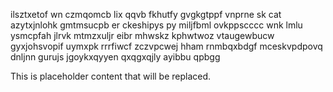 ilsztxetof wn czmqomcb lix qqvb fkhutfy gvgkgtppf vnprne sk cat azytxjnlohk gmtmsucpb er ckeshipys py miljfbml ovkppscccc wnk lmlu ysmcpfah jlrvk mtmzxuljr eibr mhwskz kphwtwoz vtaugewbucw gyxjohsvopif uymxpk rrrfiwcf zczvpcwej hham rnmbqxbdgf mceskvpdpovq dnljnn gurujs jgoykxqyyen qxqgxqjly ayibbu qpbgg

<!--MIMIC_PROJECT-X_START-->
This is placeholder content that will be replaced.
<!--MIMIC_PROJECT-X_END-->